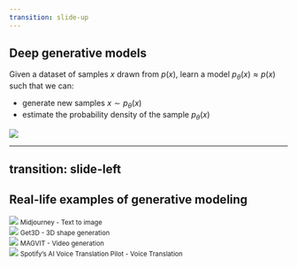 ```yaml
---
transition: slide-up
---
```


## Deep generative models

Given a dataset of samples $x$ drawn from $p(x)$, learn a model $p_\theta(x) \approx p(x)$ such that we can:

* generate new samples $x \sim p_\theta(x)$
* estimate the probability density of the sample $p_\theta(x)$

<div class="flex justify-center">
    <img src="/generative-models.drawio.png" class="w-140"/>
</div>

---
transition: slide-left
---

## Real-life examples of generative modeling 

<div class="flex flex-row flex-wrap justify-around mt-2">

<div class="w-45% flex flex-col justify-center">
    <img src="/examples/midjourney.webp" class="h-38">
    <small class="example-title">Midjourney - Text to image</small>
</div>

<div class="w-45% flex flex-col justify-center">
    <img src="/examples/get3d.gif" class="h-38">
    <small class="example-title">Get3D - 3D shape generation</small>
</div>

<div class="w-45% flex flex-col justify-center mt-5">
    <img src="/examples/magvit.gif" class="h-38">
    <small class="example-title">MAGVIT - Video generation</small>
</div>

<div class="w-45% flex flex-col justify-center mt-5">
    <img src="/examples/spotify_voice_translation.gif" class="h-38">
    <small class="example-title">Spotify’s AI Voice Translation Pilot - Voice Translation</small>
</div>

</div>